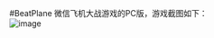 #BeatPlane
微信飞机大战游戏的PC版，游戏截图如下：<br/>
![image](http://thumbnail0.baidupcs.com/thumbnail/3bbf0a01ae6b46fa05b1aefb7c67e590?fid=2353876826-250528-516460778152918&time=1468260000&rt=sh&sign=FDTAER-DCb740ccc5511e5e8fedcff06b081203-1Se9A1JF0HRTIRYP4uUexo75ab4%3D&expires=8h&chkv=0&chkbd=0&chkpc=&dp-logid=4478244106286456863&dp-callid=0&size=c710_u400&quality=100)
